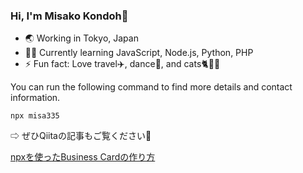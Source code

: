 ### Hi, I'm Misako Kondoh🧚

<!--
**misa335/misa335** is a ✨ _special_ ✨ repository because its `README.md` (this file) appears on your GitHub profile.

Here are some ideas to get you started:

- 🔭 I’m currently working on ...
- 🌱 I’m currently learning ...
- 👯 I’m looking to collaborate on ...
- 🤔 I’m looking for help with ...
- 💬 Ask me about ...
- 📫 How to reach me: ...
- 😄 Pronouns: ...
- ⚡ Fun fact: ...
-->

- 🌏 Working in Tokyo, Japan
- 👩‍💻 Currently learning JavaScript, Node.js, Python, PHP
- ⚡️ Fun fact: Love travel✈️, dance💃, and cats🐈🐾💗

You can run the following command to find more details and contact information.

`npx misa335`

⇨ ぜひQiitaの記事もご覧ください📄

[npxを使ったBusiness Cardの作り方](https://qiita.com/__misakd/items/1731194468fee98598ce)